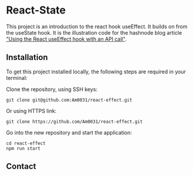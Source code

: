 # React-State

This project is an introduction to the react hook useEffect. It builds on from the useState hook.
It is the illustration code for the hashnode blog article ["Using the React useEffect hook with an API call"](https://fullstackjslearning.hashnode.dev/using-react-useeffect-hook-with-an-api-call).

## Installation

To get this project installed locally, the following steps are required in your terminal:

Clone the repository, using SSH keys:

```
git clone git@github.com:Am0031/react-effect.git
```

Or using HTTPS link:

```
git clone https://github.com/Am0031/react-effect.git
```

Go into the new repository and start the application:

```
cd react-effect
npm run start
```

## Contact
